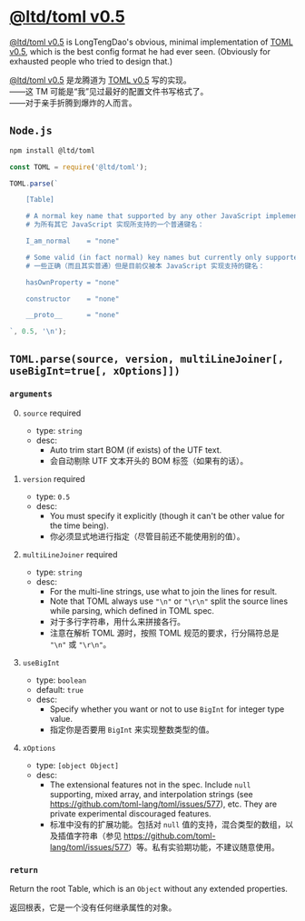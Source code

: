 [node]: https://www.npmjs.com/package/@ltd/toml
[spec-en]: https://github.com/toml-lang/toml/blob/master/versions/en/toml-v0.5.0.md "Tom's Obvious, Minimal Language"
[spec-cn]: https://github.com/toml-lang/toml/blob/master/versions/cn/toml-v0.5.0.md "汤姆的简明语言"

[@ltd/toml v0.5][node]
======================

[@ltd/toml v0.5][node] is LongTengDao's obvious, minimal implementation of [TOML v0.5][spec-en],
which is the best config format he had ever seen.
(Obviously for exhausted people who tried to design that.)

[@ltd/toml v0.5][node] 是龙腾道为 [TOML v0.5][spec-cn] 写的实现。  
——这 TM 可能是“我”见过最好的配置文件书写格式了。  
——对于亲手折腾到爆炸的人而言。

`Node.js`
---------

```sh
npm install @ltd/toml
```

```js
const TOML = require('@ltd/toml');

TOML.parse(`

    [Table]

    # A normal key name that supported by any other JavaScript implementation:
    # 为所有其它 JavaScript 实现所支持的一个普通键名：

    I_am_normal    = "none"

    # Some valid (in fact normal) key names but currently only supported by this JavaScript implementation:
    # 一些正确（而且其实普通）但是目前仅被本 JavaScript 实现支持的键名：

    hasOwnProperty = "none"

    constructor    = "none"

    __proto__      = "none"

`, 0.5, '\n');
```

`TOML.parse(source, version, multiLineJoiner[, useBigInt=true[, xOptions]])`
----------------------------------------------------------------------------

### `arguments`

0.  `source` required
    *   type: `string`
    +   desc:
        *   Auto trim start BOM (if exists) of the UTF text.
        *   会自动剔除 UTF 文本开头的 BOM 标签（如果有的话）。

1.  `version` required
    *   type: `0.5`
    +   desc:
        *   You must specify it explicitly (though it can't be other value for the time being).
        *   你必须显式地进行指定（尽管目前还不能使用别的值）。

2.  `multiLineJoiner` required
    *   type: `string`
    +   desc:
        *   For the multi-line strings, use what to join the lines for result.
        *   Note that TOML always use `"\n"` or `"\r\n"` split the source lines while parsing, which defined in TOML spec.
        *   对于多行字符串，用什么来拼接各行。
        *   注意在解析 TOML 源时，按照 TOML 规范的要求，行分隔符总是 `"\n"` 或 `"\r\n"`。

3.  `useBigInt`
    *   type: `boolean`
    *   default: `true`
    +   desc:
        *   Specify whether you want or not to use `BigInt` for integer type value.
        *   指定你是否要用 `BigInt` 来实现整数类型的值。

4.  `xOptions`
    *   type: `[object Object]`
    +   desc:
        *   The extensional features not in the spec. Include `null` supporting, mixed array, and interpolation strings (see <https://github.com/toml-lang/toml/issues/577>), etc. They are private experimental discouraged features.
        *   标准中没有的扩展功能。包括对 `null` 值的支持，混合类型的数组，以及插值字符串（参见 <https://github.com/toml-lang/toml/issues/577>）等。私有实验期功能，不建议随意使用。

### `return`

Return the root Table, which is an `Object` without any extended properties.

返回根表，它是一个没有任何继承属性的对象。
